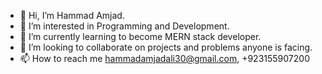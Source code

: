 - 👋 Hi, I’m Hammad Amjad.
- 👀 I’m interested in Programming and Development.
- 🌱 I’m currently learning to become MERN stack developer.
- 💞️ I’m looking to collaborate on projects and problems anyone is facing.
- 📫 How to reach me hammadamjadali30@gmail.com, +923155907200

<!---
hammadamjad/hammadamjad is a ✨ special ✨ repository because its `README.md` (this file) appears on your GitHub profile.
You can click the Preview link to take a look at your changes.
--->
